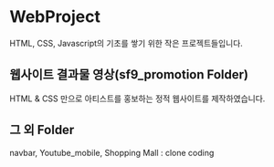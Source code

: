 # WebProject

HTML, CSS, Javascript의 기초를 쌓기 위한 작은 프로젝트들입니다.



## 웹사이트 결과물 영상(sf9_promotion Folder)

HTML & CSS 만으로 아티스트를 홍보하는 정적 웹사이트를 제작하였습니다.


## 그 외 Folder
navbar, Youtube_mobile, Shopping Mall : clone coding
